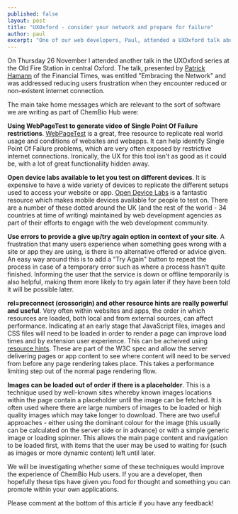 ```yaml
---
published: false
layout: post
title: "UXOxford - consider your network and prepare for failure"
author: paul
excerpt: "One of our web developers, Paul, attended a UXOxford talk about slow networks and preparing for failures."
---
```


On Thursday 26 November I attended another talk in the UXOxford series at the Old Fire Station in central Oxford. The talk, presented by <a href="https://twitter.com/patrickhamann" target="_blank">Patrick Hamann</a> of the Financial Times, was entitled "Embracing the Network" and was addressed reducing users frustration when they encounter reduced or non-existent internet connection.

The main take home messages which are relevant to the sort of software we are writing as part of ChemBio Hub were:

<strong>Using WebPageTest to generate video of Single Point Of Failure restrictions</strong>. <a href="http://www.webpagetest.org/" target="_blank">WebPageTest</a> is a great, free resource to replicate real world usage and conditions of websites and webapps. It can help identify Single Point Of Failure problems, which are very often exposed by restrictive internet connections. Ironically, the UX for this tool isn't as good as it could be, with a lot of great functionaliity hidden away.

<strong>Open device labs available to let you test on different devices</strong>. It is expensive to have a wide variety of devices to replicate the different setups used to access your website or app. <a href="https://opendevicelab.com/" target="_blank">Open Device Labs</a> is a fantastic resource which makes mobile devices available for people to test on. There are a number of these dotted around the UK (and the rest of the world - 34 countries at time of writing) maintained by web development agencies as part of their efforts to engage with the web development community.

<strong>Use errors to provide a give up/try again option in context of your site</strong>. A frustration that many users experience when something goes wrong with a site or app they are using, is there is no alternative offered or advice given. An easy way around this is to add a "Try Again" button to repeat the process in case of a temporary error such as where a process hasn't quite finished. Informing the user that the service is down or offline temporarily is also helpful, making them more likely to try again later if they have been told it will be possible later.

<strong>rel=preconnect (crossorigin) and other resource hints are really powerful and useful</strong>. Very often within websites and apps, the order in which resources are loaded, both local and from external sources, can affect performance. Indicating at an early stage that JavaScript files, images and CSS files will need to be loaded in order to render a page can improve load times and by extension user experience. This can be acheived using <a href="https://w3c.github.io/resource-hints/" target="_blank">resource hints</a>. These are part of the W3C spec and allow the server delivering pages or app content to see where content will need to be served from before any page rendering takes place. This takes a performance limiting step out of the normal page rendering flow.

<strong>Images can be loaded out of order if there is a placeholder</strong>. This is a technique used by well-known sites whereby known images locations within the page contain a placeholder until the image can be fetched. It is often used where there are large numbers of images to be loaded or high quality images which may take longer to download. There are two useful approaches - either using the dominant colour for the image (this usually can be calculated on the server side or in advance) or with a simple generic image or loading spinner. This allows the main page content and navigation to be loaded first, with items that the user may be used to waiting for (such as images or more dynamic content) left until later.

We will be investigating whether some of these techniques would improve the experience of ChemBio Hub users. If you are a developer, then hopefully these tips have given you food for thought and something you can promote within your own applications.

Please comment at the bottom of this article if you have any feedback!
